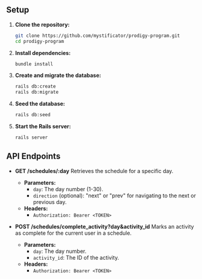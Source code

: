 ## Setup

1.  **Clone the repository:**

    ```bash
    git clone https://github.com/mystificator/prodigy-program.git
    cd prodigy-program
    ```

2.  **Install dependencies:**

    ```bash
    bundle install
    ```

3.  **Create and migrate the database:**

    ```bash
    rails db:create
    rails db:migrate
    ```

4.  **Seed the database:**

    ```bash
    rails db:seed
    ```

5.  **Start the Rails server:**
    ```bash
    rails server
    ```

## API Endpoints

- **GET /schedules/:day** Retrieves the schedule for a specific day.

  - **Parameters:**
    - `day`: The day number (1-30).
    - `direction` (optional): "next" or "prev" for navigating to the next or previous day.
  - **Headers:**
    - `Authorization: Bearer <TOKEN>`

- **POST /schedules/complete_activity?day&activity_id** Marks an activity as complete for the current user in a schedule.
  - **Parameters:**
    - `day`: The day number.
    - `activity_id`: The ID of the activity.
  - **Headers:**
    - `Authorization: Bearer <TOKEN>`
